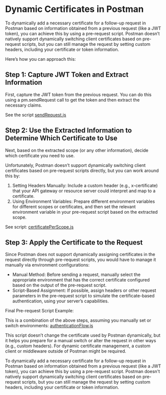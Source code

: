 # Dynamic Certificates in Postman

To dynamically add a necessary certificate for a follow-up request in Postman based on information obtained from a previous request (like a JWT token), you can achieve this by using a pre-request script. Postman doesn’t natively support dynamically switching client certificates based on pre-request scripts, but you can still manage the request by setting custom headers, including your certificate or token information.

Here’s how you can approach this:

## Step 1: Capture JWT Token and Extract Information

First, capture the JWT token from the previous request. You can do this using a pm.sendRequest call to get the token and then extract the necessary claims.

See the script [sendRequest.js](https://github.com/tayaleelin/api-tools/blob/main/postman/pre-request-scipts/dynamically-add-certificates/sendRequest.js)

## Step 2: Use the Extracted Information to Determine Which Certificate to Use

Next, based on the extracted scope (or any other information), decide which certificate you need to use.

Unfortunately, Postman doesn’t support dynamically switching client certificates based on pre-request scripts directly, but you can work around this by:

1. Setting Headers Manually: Include a custom header (e.g., x-certificate) that your API gateway or resource server could interpret and map to a certificate.
2. Using Environment Variables: Prepare different environment variables for different scopes or certificates, and then set the relevant environment variable in your pre-request script based on the extracted scope.

See script: [certificatePerScope.js](postman/pre-request-scipts/dynamically-add-certificates/certificatePerScope.js)

## Step 3: Apply the Certificate to the Request

Since Postman does not support dynamically assigning certificates in the request directly through pre-request scripts, you would have to manage it manually via environment configurations:

* Manual Method: Before sending a request, manually select the appropriate environment that has the correct certificate configured based on the output of the pre-request script.
* Script-Based Assignment: If possible, assign headers or other request parameters in the pre-request script to simulate the certificate-based authentication, using your server’s capabilities.

Final Pre-request Script Example:

This is a combination of the above steps, assuming you manually set or switch environments: [authenticationFlow.js](../dynamically-add-certificates/authenticationFlow.js)

This script doesn’t change the certificate used by Postman dynamically, but it helps you prepare for a manual switch or alter the request in other ways (e.g., custom headers). For dynamic certificate management, a custom client or middleware outside of Postman might be required.

To dynamically add a necessary certificate for a follow-up request in Postman based on information obtained from a previous request (like a JWT token), you can achieve this by using a pre-request script. Postman doesn't natively support dynamically switching client certificates based on pre-request scripts, but you can still manage the request by setting custom headers, including your certificate or token information.